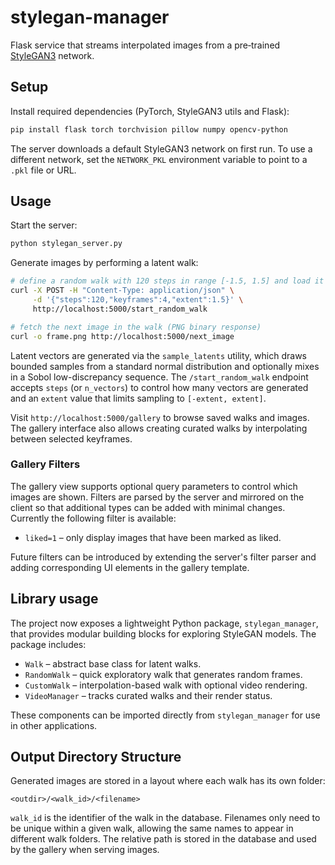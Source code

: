 # stylegan-manager

Flask service that streams interpolated images from a pre‑trained
[StyleGAN3](https://github.com/NVlabs/stylegan3) network.

## Setup

Install required dependencies (PyTorch, StyleGAN3 utils and Flask):

```bash
pip install flask torch torchvision pillow numpy opencv-python
```

The server downloads a default StyleGAN3 network on first run. To use a
different network, set the `NETWORK_PKL` environment variable to point to a
`.pkl` file or URL.

## Usage

Start the server:

```bash
python stylegan_server.py
```

Generate images by performing a latent walk:

```bash
# define a random walk with 120 steps in range [-1.5, 1.5] and load it
curl -X POST -H "Content-Type: application/json" \
     -d '{"steps":120,"keyframes":4,"extent":1.5}' \
     http://localhost:5000/start_random_walk

# fetch the next image in the walk (PNG binary response)
curl -o frame.png http://localhost:5000/next_image
```

Latent vectors are generated via the ``sample_latents`` utility, which draws
bounded samples from a standard normal distribution and optionally mixes in a
Sobol low-discrepancy sequence.  The ``/start_random_walk`` endpoint accepts
``steps`` (or ``n_vectors``) to control how many vectors are generated and an
``extent`` value that limits sampling to ``[-extent, extent]``.

Visit `http://localhost:5000/gallery` to browse saved walks and images. The
gallery interface also allows creating curated walks by interpolating between
selected keyframes.

### Gallery Filters

The gallery view supports optional query parameters to control which images are
shown. Filters are parsed by the server and mirrored on the client so that
additional types can be added with minimal changes. Currently the following
filter is available:

* `liked=1` – only display images that have been marked as liked.

Future filters can be introduced by extending the server's filter parser and
adding corresponding UI elements in the gallery template.

## Library usage

The project now exposes a lightweight Python package, ``stylegan_manager``,
that provides modular building blocks for exploring StyleGAN models. The
package includes:

* ``Walk`` – abstract base class for latent walks.
* ``RandomWalk`` – quick exploratory walk that generates random frames.
* ``CustomWalk`` – interpolation-based walk with optional video rendering.
* ``VideoManager`` – tracks curated walks and their render status.

These components can be imported directly from ``stylegan_manager`` for use in
other applications.

## Output Directory Structure

Generated images are stored in a layout where each walk has its own folder:

```
<outdir>/<walk_id>/<filename>
```

`walk_id` is the identifier of the walk in the database. Filenames only need to
be unique within a given walk, allowing the same names to appear in different
walk folders. The relative path is stored in the database and used by the
gallery when serving images.

